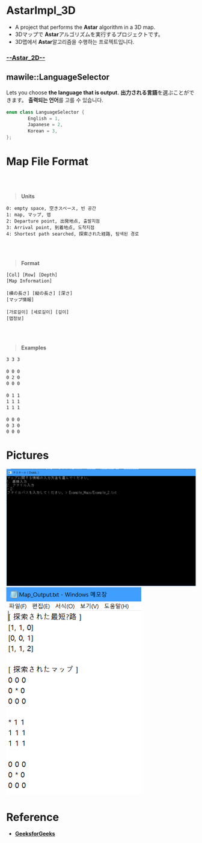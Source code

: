 # **AstarImpl_3D**

+ A project that performs the **Astar** algorithm in a 3D map.
+ 3Dマップで **Astar**アルゴリズムを実行するプロジェクトです。
+ 3D맵에서 **Astar**알고리즘을 수행하는 프로젝트입니다.

### [--Astar_2D--](https://github.com/Mawi1e/Astar_2D)

## **mawile::LanguageSelector**

Lets you choose **the language that is output.**
**出力される言語**を選ぶことができます。
**출력되는 언어**를 고를 수 있습니다.

```cpp
enum class LanguageSelector {
		English = 1,
		Japanese = 2,
		Korean = 3,
};
```

# **Map File Format**

<br></br>
> **Units**
```
0: empty space, 空きスペース, 빈 공간
1: map, マップ, 맵
2: Departure point, 出発地点, 출발지점
3: Arrival point, 到着地点, 도착지점
4: Shortest path searched, 探索された経路, 탐색된 경로
```

<br></br>
> **Format**
```
[Col] [Row] [Depth]
[Map Information]

[横の長さ] [縦の長さ] [深さ]
[マップ情報]

[가로길이] [세로길이] [깊이]
[맵정보]
```

<br></br>
> **Examples**
```
3 3 3

0 0 0
0 2 0
0 0 0

0 1 1
1 1 1
1 1 1

0 0 0
0 3 0
0 0 0
```


# **Pictures**

![](https://github.com/Mawi1e/Astar_3D/blob/main/Pictures/1_1.PNG)
![](https://github.com/Mawi1e/Astar_3D/blob/main/Pictures/1_2.PNG)


# **Reference**

* **[GeeksforGeeks](https://www.geeksforgeeks.org/)**